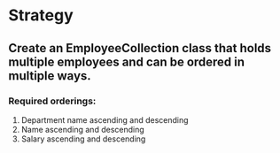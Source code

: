# Strategy
## Create an EmployeeCollection class that holds multiple employees and can be ordered in multiple ways.

### Required orderings:

1. Department name ascending and descending
2. Name ascending and descending
3. Salary ascending and descending


